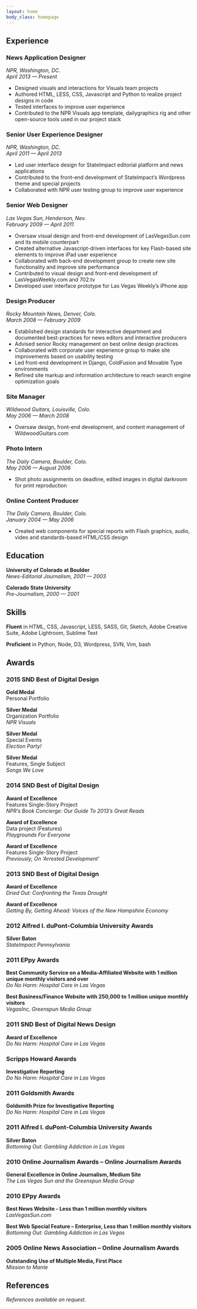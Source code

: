```yaml
---
layout: home
body_class: homepage
---
```




## Experience

### News Application Designer

_NPR, Washington, DC._  
_April 2013 — Present_

*   Designed visuals and interactions for Visuals team projects
*   Authored HTML, LESS, CSS, Javascript and Python to realize project designs in code
*   Tested interfaces to improve user experience
*   Contributed to the NPR Visuals app template, dailygraphics rig and other open-source tools used in our project stack

### Senior User Experience Designer

_NPR, Washington, DC._  
_April 2011 — April 2013_

*   Led user interface design for StateImpact editorial platform and news applications
*   Contributed to the front-end development of StateImpact’s Wordpress theme and special projects
*   Collaborated with NPR user testing group to improve user experience

### Senior Web Designer

_Las Vegas Sun, Henderson, Nev._  
_February 2009 — April 2011_

*   Oversaw visual design and front-end development of LasVegasSun.com
and its mobile counterpart
*   Created alternative Javascript-driven interfaces for key Flash-based
site elements to improve iPad user experience
*   Collaborated with back-end development group to create new site
functionality and improve site performance
*   Contributed to visual design and front-end development of
LasVegasWeekly.com and 702.tv
*   Developed user interface prototype for Las Vegas Weekly’s iPhone app

### Design Producer

_Rocky Mountain News, Denver, Colo._  
_March 2008 — February 2009_

*   Established design standards for interactive department and
documented best-practices for news editors and interactive producers
*   Advised senior Rocky management on best online design practices
*   Collaborated with corporate user experience group to make site
improvements based on usability testing
*   Led front-end development in Django, ColdFusion and Movable Type
environments
*   Refined site markup and information architecture to reach search
engine optimization goals

### Site Manager

_Wildwood Guitars, Louisville, Colo._  
_May 2006 — March 2008_

*   Oversaw design, front-end development, and content management of
WildwoodGuitars.com

### Photo Intern

_The Daily Camera, Boulder, Colo._  
_May 2006 — August 2006_

*   Shot photo assignments on deadline, edited images in digital
darkroom for print reproduction

### Online Content Producer

_The Daily Camera, Boulder, Colo._  
_January 2004 — May 2006_

*   Created web components for special reports with Flash graphics,
audio, video and standards-based HTML/CSS design

## Education

**University of Colorado at Boulder**  
_News-Editorial Journalism, 2001 — 2003_

**Colorado State University**  
_Pre-Journalism, 2000 — 2001_

## Skills

**Fluent** in HTML, CSS, Javascript, LESS, SASS, Git, Sketch, Adobe Creative
Suite, Adobe Lightroom, Sublime Text

**Proficient** in Python, Node, D3, Wordpress, SVN, Vim, bash

## Awards

### 2015 SND Best of Digital Design

**Gold Medal**  
Personal Portfolio

**Silver Medal**  
Organization Portfolio  
_NPR Visuals_

**Silver Medal**  
Special Events  
_Election Party!_

**Silver Medal**  
Features, Single Subject  
_Songs We Love_


### 2014 SND Best of Digital Design

**Award of Excellence**  
Features Single-Story Project  
_NPR’s Book Concierge: Our Guide To 2013’s Great Reads_

**Award of Excellence**  
Data project (Features)  
_Playgrounds For Everyone_

**Award of Excellence**  
Features Single-Story Project  
_Previously, On ‘Arrested Development’_

### 2013 SND Best of Digital Design
**Award of Excellence**  
_Dried Out: Confronting the Texas Drought_

**Award of Excellence**  
_Getting By, Getting Ahead: Voices of the New Hampshire Economy_

### 2012 Alfred I. duPont-Columbia University Awards
**Silver Baton**  
_StateImpact Pennsylvania_

### 2011 EPpy Awards

**Best Community Service on a Media-Affiliated Website with 1 million unique monthly visitors and over**  
_Do No Harm: Hospital Care in Las Vegas_

**Best Business/Finance Website with 250,000 to 1 million unique monthly visitors**  
_VegasInc, Greenspun Media Group_

### 2011 SND Best of Digital News Design

**Award of Excellence**  
_Do No Harm: Hospital Care in Las Vegas_

### Scripps Howard Awards

**Investigative Reporting**  
_Do No Harm: Hospital Care in Las Vegas_

### 2011 Goldsmith Awards

**Goldsmith Prize for Investigative Reporting**  
_Do No Harm: Hospital Care in Las Vegas_

### 2011 Alfred I. duPont-Columbia University Awards

**Silver Baton**  
_Bottoming Out: Gambling Addiction in Las Vegas_

### 2010 Online Journalism Awards – Online Journalism Awards

**General Excellence in Online Journalism, Medium Site**  
_The Las Vegas Sun and the Greenspun Media Group_

### 2010 EPpy Awards

**Best News Website - Less than 1 million monthly visitors**  
_LasVegasSun.com_

**Best Web Special Feature – Enterprise, Less than 1 million monthly visitors**  
_Bottoming Out: Gambling Addiction in Las Vegas_

### 2005 Online News Association – Online Journalism Awards

**Outstanding Use of Multiple Media, First Place**  
_Mission to Mante_

## References

_References available on request._

<!-- 

[Download print version](http://dl.dropbox.com/u/5245886/debelius-resume-web.pdf)
 -->